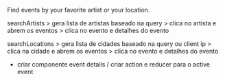 Find events by your favorite artist or your location.

searchArtists > gera lista de artistas baseado na query > clica no artista e abrem os eventos > clica no evento e detalhes do evento

searchLocations > gera lista de cidades baseado na query ou client ip > clica na cidade e abrem os eventos > clica no evento e detalhes do evento

- criar componente event details / criar action e reducer para o active event
